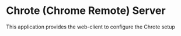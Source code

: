 # Chrote (Chrome Remote) Server
This application provides the web-client to configure the Chrote setup
